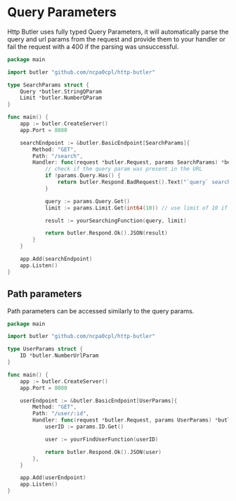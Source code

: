 # Query Parameters

Http Butler uses fully typed Query Parameters, it will automatically parse the query and url params from the request
and provide them to your handler or fail the request with a 400 if the parsing was unsuccessful.

```go
package main

import butler "github.com/ncpa0cpl/http-butler"

type SearchParams struct {
	Query *butler.StringQParam
	Limit *butler.NumberQParam
}

func main() {
	app := butler.CreateServer()
	app.Port = 8080

	searchEndpoint := &butler.BasicEndpoint[SearchParams]{
		Method: "GET",
		Path: "/search",
		Handler: func(request *butler.Request, params SearchParams) *butler.Response {
			// check if the query param was present in the URL
			if !params.Query.Has() {
				return butler.Respond.BadRequest().Text("`query` search param was not provided")
			}

			query := params.Query.Get()
			limit := params.Limit.Get(int64(10)) // use limit of 10 if it is not set

			result := yourSearchingFunction(query, limit)

			return butler.Respond.Ok().JSON(result)
		}
	}

	app.Add(searchEndpoint)
	app.Listen()
}
```

## Path parameters

Path parameters can be accessed similarly to the query params.


```go
package main

import butler "github.com/ncpa0cpl/http-butler"

type UserParams struct {
	ID *butler.NumberUrlParam
}

func main() {
	app := butler.CreateServer()
	app.Port = 8080

	userEndpoint := &butler.BasicEndpoint[UserParams]{
		Method: "GET",
		Path: "/user/:id",
		Handler: func(request *butler.Request, params UserParams) *butler.Response {
			userID := params.ID.Get()

			user := yourFindUserFunction(userID)

			return butler.Respond.Ok().JSON(user)
		},
	}

	app.Add(userEndpoint)
	app.Listen()
}
```
